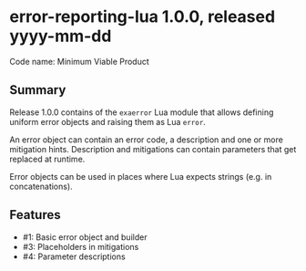 # error-reporting-lua 1.0.0, released yyyy-mm-dd

Code name: Minimum Viable Product

## Summary

Release 1.0.0 contains of the `exaerror` Lua module that allows defining uniform error objects and raising them as Lua `error`.

An error object can contain an error code, a description and one or more mitigation hints. Description and mitigations can contain parameters that get replaced at runtime.

Error objects can be used in places where Lua expects strings (e.g. in concatenations).

## Features

* #1: Basic error object and builder
* #3: Placeholders in mitigations
* #4: Parameter descriptions